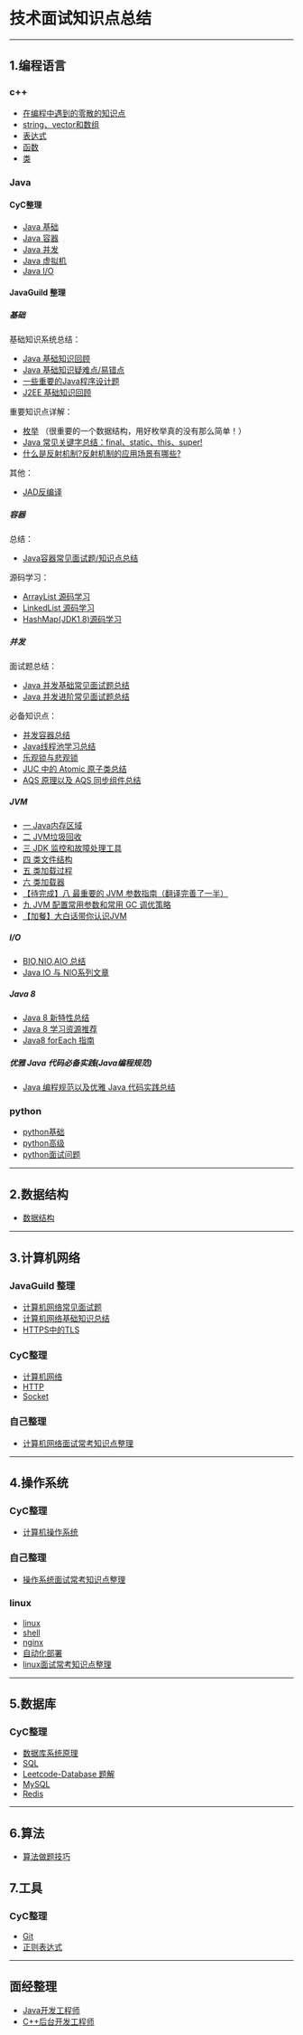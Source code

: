 # 技术面试知识点总结

---

## 1.编程语言

### c++
- [在编程中遇到的零散的知识点](/docs/notes/1.编程语言/c++/在编程中遇到的零散的知识点.md)
- [string、vector和数组](/docs/notes/1.编程语言/c++/string和vector.md)
- [表达式](/docs/notes/1.编程语言/c++/expression.md)
- [函数](/docs/notes/1.编程语言/c++/function.md)
- [类](/docs/notes/1.编程语言/c++/class.md)

### Java

#### CyC整理

- [Java 基础](https://github.com/CyC2018/CS-Notes/blob/master/notes/Java%20%E5%9F%BA%E7%A1%80.md)
- [Java 容器](https://github.com/CyC2018/CS-Notes/blob/master/notes/Java%20%E5%AE%B9%E5%99%A8.md)
- [Java 并发](https://github.com/CyC2018/CS-Notes/blob/master/notes/Java%20%E5%B9%B6%E5%8F%91.md)
- [Java 虚拟机](https://github.com/CyC2018/CS-Notes/blob/master/notes/Java%20%E8%99%9A%E6%8B%9F%E6%9C%BA.md)
- [Java I/O](https://github.com/CyC2018/CS-Notes/blob/master/notes/Java%20IO.md)

#### JavaGuild 整理

##### 基础

基础知识系统总结：

- [Java 基础知识回顾](https://github.com/Snailclimb/JavaGuide/blob/master/docs/java/Java%E5%9F%BA%E7%A1%80%E7%9F%A5%E8%AF%86.md)
- [Java 基础知识疑难点/易错点](https://github.com/Snailclimb/JavaGuide/blob/master/docs/java/Java%E7%96%91%E9%9A%BE%E7%82%B9.md)
- [一些重要的Java程序设计题](https://github.com/Snailclimb/JavaGuide/blob/master/docs/java/Java%E7%A8%8B%E5%BA%8F%E8%AE%BE%E8%AE%A1%E9%A2%98.md)
- [J2EE 基础知识回顾](https://github.com/Snailclimb/JavaGuide/blob/master/docs/java/J2EE%E5%9F%BA%E7%A1%80%E7%9F%A5%E8%AF%86.md)

重要知识点详解：

- [枚举](https://github.com/Snailclimb/JavaGuide/blob/master/docs/java/basic/%E7%94%A8%E5%A5%BDJava%E4%B8%AD%E7%9A%84%E6%9E%9A%E4%B8%BE%E7%9C%9F%E7%9A%84%E6%B2%A1%E6%9C%89%E9%82%A3%E4%B9%88%E7%AE%80%E5%8D%95.md) （很重要的一个数据结构，用好枚举真的没有那么简单！）
- [Java 常见关键字总结：final、static、this、super!](https://github.com/Snailclimb/JavaGuide/blob/master/docs/java/basic/final%E3%80%81static%E3%80%81this%E3%80%81super.md)
- [什么是反射机制?反射机制的应用场景有哪些?](https://github.com/Snailclimb/JavaGuide/blob/master/docs/java/basic/reflection.md)

其他：

- [JAD反编译](https://github.com/Snailclimb/JavaGuide/blob/master/docs/java/JAD%E5%8F%8D%E7%BC%96%E8%AF%91tricks.md)

##### 容器

总结：

- [Java容器常见面试题/知识点总结](https://github.com/Snailclimb/JavaGuide/blob/master/docs/java/collection/Java%E9%9B%86%E5%90%88%E6%A1%86%E6%9E%B6%E5%B8%B8%E8%A7%81%E9%9D%A2%E8%AF%95%E9%A2%98.md)

源码学习：

- [ArrayList 源码学习](https://github.com/Snailclimb/JavaGuide/blob/master/docs/java/collection/ArrayList.md)
- [LinkedList 源码学习](https://github.com/Snailclimb/JavaGuide/blob/master/docs/java/collection/LinkedList.md)
- [HashMap(JDK1.8)源码学习](https://github.com/Snailclimb/JavaGuide/blob/master/docs/java/collection/HashMap.md)

##### 并发

面试题总结：

- [Java 并发基础常见面试题总结](https://github.com/Snailclimb/JavaGuide/blob/master/docs/java/Multithread/JavaConcurrencyBasicsCommonInterviewQuestionsSummary.md)
- [Java 并发进阶常见面试题总结](https://github.com/Snailclimb/JavaGuide/blob/master/docs/java/Multithread/JavaConcurrencyBasicsCommonInterviewQuestionsSummary.md)

必备知识点：

- [并发容器总结](https://github.com/Snailclimb/JavaGuide/blob/master/docs/java/Multithread/%E5%B9%B6%E5%8F%91%E5%AE%B9%E5%99%A8%E6%80%BB%E7%BB%93.md)
- [Java线程池学习总结](https://github.com/Snailclimb/JavaGuide/blob/master/docs/java/Multithread/java%E7%BA%BF%E7%A8%8B%E6%B1%A0%E5%AD%A6%E4%B9%A0%E6%80%BB%E7%BB%93.md)
- [乐观锁与悲观锁](https://github.com/Snailclimb/JavaGuide/blob/master/docs/essential-content-for-interview/%E9%9D%A2%E8%AF%95%E5%BF%85%E5%A4%87%E4%B9%8B%E4%B9%90%E8%A7%82%E9%94%81%E4%B8%8E%E6%82%B2%E8%A7%82%E9%94%81.md)
- [JUC 中的 Atomic 原子类总结](https://github.com/Snailclimb/JavaGuide/blob/master/docs/java/Multithread/Atomic.md)
- [AQS 原理以及 AQS 同步组件总结](https://github.com/Snailclimb/JavaGuide/blob/master/docs/java/Multithread/AQS.md)

##### JVM

- [一 Java内存区域](https://github.com/Snailclimb/JavaGuide/blob/master/docs/java/jvm/Java%E5%86%85%E5%AD%98%E5%8C%BA%E5%9F%9F.md)
- [二 JVM垃圾回收](https://github.com/Snailclimb/JavaGuide/blob/master/docs/java/jvm/JVM%E5%9E%83%E5%9C%BE%E5%9B%9E%E6%94%B6.md)
- [三 JDK 监控和故障处理工具](https://github.com/Snailclimb/JavaGuide/blob/master/docs/java/jvm/JDK%E7%9B%91%E6%8E%A7%E5%92%8C%E6%95%85%E9%9A%9C%E5%A4%84%E7%90%86%E5%B7%A5%E5%85%B7%E6%80%BB%E7%BB%93.md)
- [四 类文件结构](https://github.com/Snailclimb/JavaGuide/blob/master/docs/java/jvm/%E7%B1%BB%E6%96%87%E4%BB%B6%E7%BB%93%E6%9E%84.md)
- [五 类加载过程](https://github.com/Snailclimb/JavaGuide/blob/master/docs/java/jvm/%E7%B1%BB%E5%8A%A0%E8%BD%BD%E8%BF%87%E7%A8%8B.md)
- [六 类加载器](https://github.com/Snailclimb/JavaGuide/blob/master/docs/java/jvm/%E7%B1%BB%E5%8A%A0%E8%BD%BD%E5%99%A8.md)
- [【待完成】八 最重要的 JVM 参数指南（翻译完善了一半）](https://github.com/Snailclimb/JavaGuide/blob/master/docs/java/jvm/%E6%9C%80%E9%87%8D%E8%A6%81%E7%9A%84JVM%E5%8F%82%E6%95%B0%E6%8C%87%E5%8D%97.md)
- [九 JVM 配置常用参数和常用 GC 调优策略](https://github.com/Snailclimb/JavaGuide/blob/master/docs/java/jvm/GC%E8%B0%83%E4%BC%98%E5%8F%82%E6%95%B0.md)
- [【加餐】大白话带你认识JVM](https://github.com/Snailclimb/JavaGuide/blob/master/docs/java/jvm/%5B%E5%8A%A0%E9%A4%90%5D%E5%A4%A7%E7%99%BD%E8%AF%9D%E5%B8%A6%E4%BD%A0%E8%AE%A4%E8%AF%86JVM.md)

##### I/O

- [BIO,NIO,AIO 总结](https://github.com/Snailclimb/JavaGuide/blob/master/docs/java/BIO-NIO-AIO.md)
- [Java IO 与 NIO系列文章](https://github.com/Snailclimb/JavaGuide/blob/master/docs/java/Java%20IO%E4%B8%8ENIO.md)

##### Java 8

- [Java 8 新特性总结](https://github.com/Snailclimb/JavaGuide/blob/master/docs/java/What's%20New%20in%20JDK8/Java8Tutorial.md)
- [Java 8 学习资源推荐](https://github.com/Snailclimb/JavaGuide/blob/master/docs/java/What's%20New%20in%20JDK8/Java8%E6%95%99%E7%A8%8B%E6%8E%A8%E8%8D%90.md)
- [Java8 forEach 指南](https://github.com/Snailclimb/JavaGuide/blob/master/docs/java/What's%20New%20in%20JDK8/Java8foreach%E6%8C%87%E5%8D%97.md)

##### 优雅 Java 代码必备实践(Java编程规范)

- [Java 编程规范以及优雅 Java 代码实践总结](https://github.com/Snailclimb/JavaGuide/blob/master/docs/java/Java%E7%BC%96%E7%A8%8B%E8%A7%84%E8%8C%83.md)

### python

- [python基础](/docs/notes/1.编程语言/python/python_base.md)
- [python高级](/docs/notes/1.编程语言/python/python_high.md)
- [python面试问题](/docs/notes/1.编程语言/python/python_interview.md)

---

## 2.数据结构

- [数据结构](/docs/notes/2.数据结构/数据结构.md)

---

## 3.计算机网络

### JavaGuild 整理

- [计算机网络常见面试题](https://github.com/Snailclimb/JavaGuide/blob/master/docs/network/%E8%AE%A1%E7%AE%97%E6%9C%BA%E7%BD%91%E7%BB%9C.md)
- [计算机网络基础知识总结](https://github.com/Snailclimb/JavaGuide/blob/master/docs/network/%E5%B9%B2%E8%B4%A7%EF%BC%9A%E8%AE%A1%E7%AE%97%E6%9C%BA%E7%BD%91%E7%BB%9C%E7%9F%A5%E8%AF%86%E6%80%BB%E7%BB%93.md)
- [HTTPS中的TLS](https://github.com/Snailclimb/JavaGuide/blob/master/docs/network/HTTPS%E4%B8%AD%E7%9A%84TLS.md)

### CyC整理

- [计算机网络](https://github.com/CyC2018/CS-Notes/blob/master/notes/%E8%AE%A1%E7%AE%97%E6%9C%BA%E7%BD%91%E7%BB%9C%20-%20%E7%9B%AE%E5%BD%95.md)
- [HTTP](https://github.com/CyC2018/CS-Notes/blob/master/notes/HTTP.md)
- [Socket](https://github.com/CyC2018/CS-Notes/blob/master/notes/Socket.md)

### 自己整理

- [计算机网络面试常考知识点整理](/docs/notes/3.计算机网络/network.md)

---

## 4.操作系统

### CyC整理

- [计算机操作系统](https://github.com/CyC2018/CS-Notes/blob/master/notes/%E8%AE%A1%E7%AE%97%E6%9C%BA%E6%93%8D%E4%BD%9C%E7%B3%BB%E7%BB%9F%20-%20%E7%9B%AE%E5%BD%95.md)

### 自己整理

- [操作系统面试常考知识点整理](/docs/notes/4.操作系统/os.md)

### linux

- [linux](/docs/notes/4.操作系统/linux/linux.md)
- [shell](/docs/notes/4.操作系统/linux/shell.md)
- [nginx](/docs/notes/4.操作系统/linux/nginx.md)
- [自动化部署](/docs/notes/4.操作系统/linux/自动化部署.md)
- [linux面试常考知识点整理](/docs/notes/4.操作系统/linux/linux面试问题.md)

---

## 5.数据库

### CyC整理

- [数据库系统原理](https://github.com/CyC2018/CS-Notes/blob/master/notes/%E6%95%B0%E6%8D%AE%E5%BA%93%E7%B3%BB%E7%BB%9F%E5%8E%9F%E7%90%86.md)
- [SQL](https://github.com/CyC2018/CS-Notes/blob/master/notes/SQL.md)
- [Leetcode-Database 题解](https://github.com/CyC2018/CS-Notes/blob/master/notes/Leetcode-Database%20%E9%A2%98%E8%A7%A3.md)
- [MySQL](https://github.com/CyC2018/CS-Notes/blob/master/notes/MySQL.md)
- [Redis](https://github.com/CyC2018/CS-Notes/blob/master/notes/Redis.md)

---

## 6.算法

- [算法做题技巧](/docs/notes/8.算法/算法做题技巧.md)

## 7.工具

### CyC整理

- [Git](https://github.com/CyC2018/CS-Notes/blob/master/notes/Git.md)
- [正则表达式](https://github.com/CyC2018/CS-Notes/blob/master/notes/%E6%AD%A3%E5%88%99%E8%A1%A8%E8%BE%BE%E5%BC%8F.md)

---

## 面经整理

- [Java开发工程师](/docs/面经/Java研发工程师/)
- [C++后台开发工程师](/docs/面经/C++后台/)
